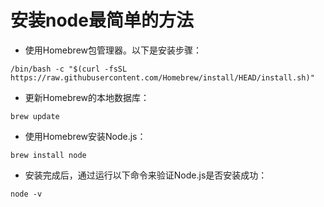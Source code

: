 # 安装node最简单的方法
- 使用Homebrew包管理器。以下是安装步骤：
```
/bin/bash -c "$(curl -fsSL https://raw.githubusercontent.com/Homebrew/install/HEAD/install.sh)"
```
- 更新Homebrew的本地数据库：
```
brew update
```
- 使用Homebrew安装Node.js：
```
brew install node
```
- 安装完成后，通过运行以下命令来验证Node.js是否安装成功：
```
node -v
```